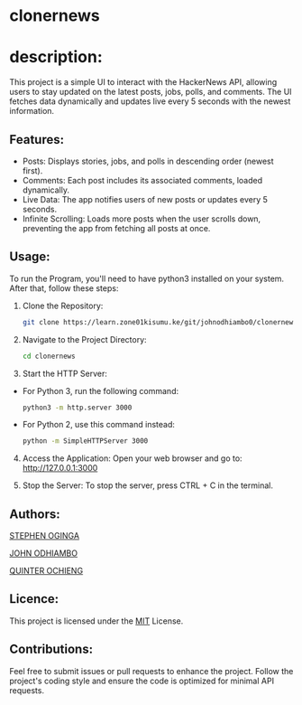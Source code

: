 # clonernews

# description:

This project is a simple UI to interact with the HackerNews API, allowing users to stay updated on the latest posts, jobs, polls, and comments. The UI fetches data dynamically and updates live every 5 seconds with the newest information.

## Features:

- Posts: Displays stories, jobs, and polls in descending order (newest first).
- Comments: Each post includes its associated comments, loaded dynamically.
- Live Data: The app notifies users of new posts or updates every 5 seconds.
- Infinite Scrolling: Loads more posts when the user scrolls down, preventing the app from fetching all posts at once.


## Usage:

To run the Program, you'll need to have python3 installed on your system. After that, follow these steps:
1. Clone the Repository:
   ```sh
   git clone https://learn.zone01kisumu.ke/git/johnodhiambo0/clonernews.git
2. Navigate to the Project Directory:
   ```sh
   cd clonernews
   ```
   
3. Start the HTTP Server:

- For Python 3, run the following command:
  ```sh
  python3 -m http.server 3000
  ```

- For Python 2, use this command instead:
  ```sh
  python -m SimpleHTTPServer 3000
  ```

4. Access the Application: Open your web browser and go to:
        http://127.0.0.1:3000

5. Stop the Server: To stop the server, press CTRL + C in the terminal.

## Authors:

[STEPHEN OGINGA](https://learn.zone01kisumu.ke/git/steodhiambo)

[JOHN ODHIAMBO](https://learn.zone01kisumu.ke/git/johnodhiambo)

[QUINTER OCHIENG](https://learn.zone01kisumu.ke/git/quochieng)

## Licence:

This project is licensed under the [MIT](https://opensource.org/license/mit) License.

## Contributions:

Feel free to submit issues or pull requests to enhance the project. Follow the project's coding style and ensure the code is optimized for minimal API requests.
